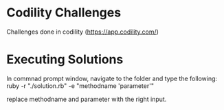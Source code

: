 # Codility Challenges
Challenges done in codility (https://app.codility.com/)

# Executing Solutions
In commnad prompt window, navigate to the folder and type the following:
ruby -r "./solution.rb" -e "methodname 'parameter'"

replace methodname and parameter with the right input.
